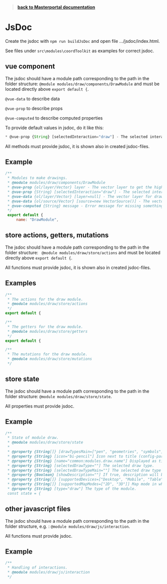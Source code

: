 >**[back to Masterportal documentation](doc.md)**

# JsDoc

Create the jsdoc with `npm run buildJsDoc` and open file .../jsdoc/index.html.

See files under `src\modules\coordToolkit` as examples for correct jsdoc.

## vue component

The jsdoc should have a module path corresponding to the path in the folder structure: `@module modules/draw/components/DrawModule` and must be located directly above `export default {`.

`@vue-data` to describe data

`@vue-prop` to describe props

`@vue-computed`  to describe computed properties

To provide default values in jsdoc, do it like this:
```js
* @vue-prop {String} [selectedInteraction="draw"] - The selected interaction.
```

All methods must provide jsdoc, it is shown also in created jsdoc-files.

## Example 

```js
/**
 * Modules to make drawings.
 * @module modules/draw/components/DrawModule
 * @vue-prop {ol/layer/Vector} layer - The vector layer to get the hight of.
 * @vue-prop {String} [selectedInteraction="draw"] - The selected interaction.
 * @vue-data {ol/layer/Vector} [layer=null] - The vector layer for drawings.
 * @vue-data {ol/source/Vector} [source=new VectorSource()] - The vector source for drawings.
 * @vue-computed {String} message - Error message for missing something.
 */
 export default {
     name: "DrawModule",
```

## store actions, getters, mutations

The jsdoc should have a module path corresponding to the path in the folder structure: ` @module modules/draw/store/actions` and must be located directly above `export default {`.

All functions must provide jsdoc, it is shown also in created jsdoc-files.

## Examples 
```js
/**
 * The actions for the draw module.
 * @module modules/draw/store/actions
 */
export default {
```

```js
/**
 * The getters for the draw module.
 * @module modules/draw/store/getters
 */
export default {
```

```js
/**
 * The mutations for the draw module.
 * @module modules/draw/store/mutations
 */
```

## store state

The jsdoc should have a module path corresponding to the path in the folder structure: `@module modules/draw/store/state`.

All properties must provide jsdoc.

## Example 
```js
/**
 * State of module draw.
 * @module modules/draw/store/state
 *
 * @property {String[]} [drawTypesMain=["pen", "geometries", "symbols"]] The top level (main) drawing types.
 * @property {String} [icon="bi-pencil"] Icon next to title (config-param)
 * @property {String} [name="common:modules.draw.name"] Displayed as title (config-param)
 * @property {String} [selectedDrawType=""] The selected draw type.
 * @property {String} [selectedDrawTypeMain=""] The selected draw type main.
 * @property {Boolean} [showDescription=""] If true, description will be shown.
 * @property {String[]} [supportedDevices=["Desktop", "Mobile", "Table"]] Devices on which the module is displayed.
 * @property {String[]} [supportedMapModes=["2D", "3D"]] Map mode in which this module can be used.
 * @property {String} [type="draw"] The type of the module.
 const state = {
```

## other javascript files

The jsdoc should have a module path corresponding to the path in the folder structure, e.g. : `@module modules/draw/js/interaction`.

All functions must provide jsdoc.

## Example 
```js
/**
 * Handling of interactions.
 * @module modules/draw/js/interaction
 */
```